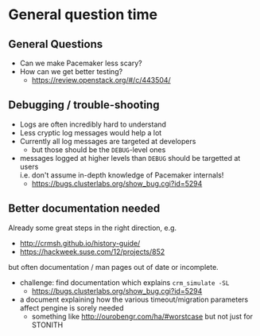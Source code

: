 <!-- .slide: data-state="section-break" id="general-question-section" data-menu-title="General questions" data-timing="5" -->
# General question time


<!-- .slide: data-state="normal" id="general-questions" data-menu-title="Question menu" data-timing="40" -->
## General Questions

*   <!-- .element: class="fragment" -->
    Can we make Pacemaker less scary?
*   <!-- .element: class="fragment" -->
    How can we get better testing?
    *   https://review.openstack.org/#/c/443504/


<!-- .slide: data-state="normal" id="debugging" data-menu-title="Debugging" data-timing="40" -->
## Debugging / trouble-shooting

*   <!-- .element: class="fragment" -->
    Logs are often incredibly hard to understand
*   <!-- .element: class="fragment" -->
    Less cryptic log messages would help a lot
*   <!-- .element: class="fragment" -->
    Currently all log messages are targeted at developers
    *  but those should be the `DEBUG`-level ones
*   <!-- .element: class="fragment" -->
    messages logged at higher levels than `DEBUG` should be targetted at users
    <br/> i.e. don't assume in-depth knowledge of Pacemaker internals!
    *   https://bugs.clusterlabs.org/show_bug.cgi?id=5294


<!-- .slide: data-state="normal" id="docs" data-menu-title="Documentation" data-timing="40" -->
## Better documentation needed

Already some great steps in the right direction, e.g.

*   http://crmsh.github.io/history-guide/
*   https://hackweek.suse.com/12/projects/852

but often documentation / man pages out of date or incomplete.

*   <!-- .element: class="fragment" -->
    challenge: find documentation which explains `crm_simulate -SL`
    *   https://bugs.clusterlabs.org/show_bug.cgi?id=5294
*   <!-- .element: class="fragment" -->
    a document explaining how the various timeout/migration parameters affect pengine is sorely needed
    *   something like http://ourobengr.com/ha/#worstcase but not just for STONITH
